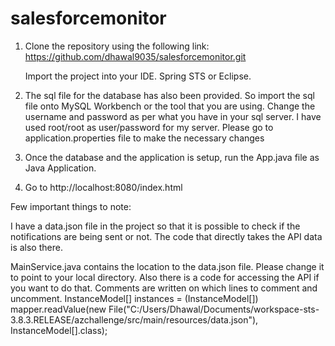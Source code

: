 # salesforcemonitor
1) Clone the repository using the following link: https://github.com/dhawal9035/salesforcemonitor.git 

	Import the project into your IDE. Spring STS or Eclipse.

2) The sql file for the database has also been provided. So import the sql file onto MySQL Workbench or the tool that you are using.
   Change the username and password as per what you have in your sql server. I have used root/root as user/password for my server. Please go to application.properties
   file to make the necessary changes
   
3) Once the database and the application is setup, run the App.java file as Java Application.

4) Go to http://localhost:8080/index.html

Few important things to note:

I have a data.json file in the project so that it is possible to check if the notifications are being sent or not.
The code that directly takes the API data is also there. 

MainService.java	contains the location to the data.json file. Please change it to point to your local directory. Also there is a code for accessing the API
if you want to do that. Comments are written on which lines to comment and uncomment.
InstanceModel[] instances = (InstanceModel[]) mapper.readValue(new File("C:/Users/Dhawal/Documents/workspace-sts-3.8.3.RELEASE/azchallenge/src/main/resources/data.json"), InstanceModel[].class);
